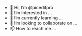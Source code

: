 - 👋 Hi, I’m @piceditpro
- 👀 I’m interested in ...
- 🌱 I’m currently learning ...
- 💞️ I’m looking to collaborate on ...
- 📫 How to reach me ...

<!---
piceditpro/piceditpro is a ✨ special ✨ repository because its `README.md` (this file) appears on your GitHub profile.
You can click the Preview link to take a look at your changes.

class Foto {

    constructor() {

        var root = this;

        this.operationOrgCanvas = document.createElement("canvas");

        this.operationOrgCtx = this.operationOrgCanvas.getContext("2d");

        this.operationEditedCanvas = document.createElement("canvas");

        this.operationEditedCtx = this.operationEditedCanvas.getContext("2d");

        this.fileInput = document.getElementById("foto-file");

        this.fileInput.addEventListener("change", function(event){

            root.loadImage();

        })

        this.image = null;

        this.imageData = null;

        this.imageWidth = 0; 

        this.imageHeight = 0;

        this.convertedToGrayScale = false;

        this.previewImageElement = null;

        this.redPixelMatrix = [];

        this.greenPixelMatrix = [];

        this.bluePixelMatrix = [];

        this.alphaPixelMatrix = [];

        this.pickedR = ""; 

        this.pickedG = ""; 

        this.pickedB = "";

        this.selectedFileName = "";

        this.selectStart = false; 

        this.startX = ""; 

        this.startY = "";

        this.endX = "";

        this.endY = ""; 

        this.excludeArea = false;

        this.relativeStartX = "";

        this.relativeStartY = "";

        this.relativeEndX = "";

        this.relativeEndY = "";

        this.pickedR = null;

        this.pickedG = null;

        this.pickedB = null;

        this.selectRect = document.createElement("div");

        document.body.appendChild(this.selectRect);

        this.oldSelectedColorForColorize = null;

        this.ctrlPressed = false;

        //attach few events

        var root = this;

        document.addEventListener("keydown", function(event){

            if(event.keyCode == 17) {

                root.ctrlPressed = true;

            }

        })

        document.addEventListener("keyup", function(event){

            root.ctrlPressed = true;

        })

    }

    loadImage() {

        var input = document.getElementById("foto-file");

        this.selectedFileName = input.files.item(0).name

        var reader = new FileReader();

        var root = this;

        reader.onload = function (e) {

            root.image = new Image();

            root.image.onload = function() {

                root.imageWidth = root.image.width;

                root.imageHeight = root.image.height;

                root.operationOrgCanvas.width = root.imageWidth;

                root.operationOrgCanvas.height = root.imageHeight;

                //edited

                root.operationEditedCanvas.width = root.imageWidth;

                root.operationEditedCanvas.height = root.imageHeight;

                //resetting

                root.imageData = [];

                root.operationOrgCtx.clearRect(0,0,root.operationOrgCanvas.width, root.operationOrgCanvas.height);

                root.operationEditedCtx.clearRect(0,0,root.operationEditedCanvas.width, root.operationEditedCanvas.height);

                

                root.operationOrgCtx.drawImage(root.image, 0, 0);

                root.operationEditedCtx.drawImage(root.image, 0, 0);

                //for viewing purpose

                root.previewImage(root.operationOrgCanvas, 0);

                //root.previewImage(); //put data on edited canvas also

                root.imageData = root.operationOrgCtx.getImageData(0, 0, root.operationOrgCanvas.width, root.operationOrgCanvas.height);

                //generate pixel matrix

                root.generatePixelMatrix();

                console.log("Pixel Data Loaded");

            }

            root.image.src = e.target.result

        }

        reader.readAsDataURL(input.files[0]);

    }

    generatePixelMatrix() {

        var r = [], g = [], b = [], a = [];

        this.redPixelMatrix = [];

        this.greenPixelMatrix = [];

        this.bluePixelMatrix = [];

        this.alphaPixelMatrix = [];

        for(var i=0; i < this.imageData.data.length; i = i + 4) {

            

            if((i/4) % this.imageWidth == 0) {

                if(i != 0) {

                    this.redPixelMatrix.push(r);

                    this.greenPixelMatrix.push(g);

                    this.bluePixelMatrix.push(b);

                    this.alphaPixelMatrix.push(a);

                }

                r = [];

                g = [];

                b = [];

                a = [];

            }

            r.push(this.imageData.data[i]);

            g.push(this.imageData.data[i + 1]);

            b.push(this.imageData.data[i + 2]);

            a.push(this.imageData.data[i + 3]);

        }

    }

    grayscale() {

        var modifiedImageData = this.imageData;

        for(var i=0; i < modifiedImageData.data.length; i = i + 4) {

            var red = modifiedImageData.data[i];

            var green = modifiedImageData.data[i + 1];

            var blue = modifiedImageData.data[i + 2];

            var alpha = modifiedImageData.data[i + 3];

            modifiedImageData.data[i] = (red + green + blue) /3;

            modifiedImageData.data[i + 1] = (red + green + blue) /3;

            modifiedImageData.data[i + 2] = (red + green + blue) /3 ;

        }

        //this.editedCtx.putImageData(modifiedImageData, 0, 0);

        this.operationEditedCtx.putImageData(modifiedImageData, 0, 0);

        this.operationOrgCtx.putImageData(modifiedImageData, 0, 0);

        this.previewImage();

        this.convertedToGrayScale = !this.convertedToGrayScale;

    }

    /**

     * Bright 

     */

    makeBright() {

        var modifiedImageData = this.imageData;

        for(var i=0; i < modifiedImageData.data.length; i = i + 4) {

            var pixel = [];

            var red = modifiedImageData.data[i];

            var green = modifiedImageData.data[i + 1];

            var blue = modifiedImageData.data[i + 2];

            var alpha = modifiedImageData.data[i + 3];

            modifiedImageData.data[i] = red + 10;

            modifiedImageData.data[i + 1] = green + 10;

            modifiedImageData.data[i + 2] = blue + 10;

            modifiedImageData.data[i + 3] = alpha;

        }

        this.operationEditedCtx.putImageData(modifiedImageData, 0, 0);

        this.previewImage();

    }

    /**

     * Dark

     */

    makeDark() {

        var modifiedImageData = this.imageData;

        for(var i=0; i < modifiedImageData.data.length; i = i + 4) {

            modifiedImageData.data[i] -= 10;

            modifiedImageData.data[i + 1] -= 10;

            modifiedImageData.data[i + 2] -= 10;

            modifiedImageData.data[i + 3] -= 10;

        }

        this.operationEditedCtx.putImageData(modifiedImageData, 0, 0);

        this.previewImage();

    }

    /**

     * Transparent

     */

    makeTransparent() {

        var modifiedImageData = this.imageData;

        for(var i=0; i < modifiedImageData.data.length; i = i + 4) {

            if(Math.abs(modifiedImageData.data[i] - this.pickedR) < 30

                && Math.abs(modifiedImageData.data[i + 1] - this.pickedG) < 30

                && Math.abs(modifiedImageData.data[i + 2] - this.pickedB) < 30)

            modifiedImageData.data[i + 3] = 0;

        }

        this.operationEditedCtx.putImageData(modifiedImageData, 0, 0);

        this.previewImage();

    }

    /**

     * Apply filter

     * @param {*} filter 3x3 Matrix

     */

    applyFilter(filter) {

        var count = 0;

        for(var i=0; i < this.imageData.data.length; i = i + 4) {

            var finalR, finalG, finalB;

            var row = parseInt((i/4) / this.imageWidth);

            var col = (i/4) % this.imageWidth;

            if(row == 0 || col == 0 || 

                row == this.imageHeight - 1 || col == this.imageWidth - 1)

                continue;

            var finalR = 0, finalG = 0, finalB = 0, finalA = 0;

            

            for(var x=0; x<3; x++) {

                for(var y=0; y<3; y++) {

                    if(this.redPixelMatrix[row + (x - 1)] == undefined){continue;}

                    if(this.redPixelMatrix[row + (x - 1)][col + (y - 1)] == undefined){continue;}

                    finalR += filter[x][y] * this.redPixelMatrix[row + (x - 1)][col + (y - 1)];

                    finalG += filter[x][y] * this.greenPixelMatrix[row + (x - 1)][col + (y - 1)];

                    finalB += filter[x][y] * this.bluePixelMatrix[row + (x - 1)][col + (y - 1)];

                    finalA += filter[x][y] * this.alphaPixelMatrix[row + (x - 1)][col + (y - 1)];

                }

            }

            if(this.convertedToGrayScale) {

                this.imageData.data[i] = (finalR + finalG + finalB) / 3;

                this.imageData.data[i + 1] = (finalR + finalG + finalB) / 3;

                this.imageData.data[i + 2] = (finalR + finalG + finalB) / 3;

                this.imageData.data[i + 3] = finalA;

            } else {

                this.imageData.data[i] = finalR;

                this.imageData.data[i + 1] = finalG;

                this.imageData.data[i + 2] = finalB;

                this.imageData.data[i + 3] = finalA;

            }

        }

        //console.log(this.imageData);

        this.operationEditedCtx.putImageData(this.imageData, 0, 0);

        this.previewImage();

    }

    /**

     * Make Blur

     */

    applyBlurFilter() {

        /*this.applyFilter([

            [.0625, .125, .0625],

            [.125, .25, .125],

            [.0625, .125, .0625]

        ])*/

        this.applyFilter([

            [1/9, 1/9, 1/9],

            [1/9, 1/9, 1/9],

            [1/9, 1/9, 1/9]

        ])

    }

    /**

     * Make Emboss

     */

    applyEmbossFilter() {

        this.applyFilter([

            [-2, -1, 0],

            [-1, 1, 1],

            [0, 1, 2]

        ])

    }

    /**

     * Make Sharp

     */

    applySharpFilter() {

        this.applyFilter([

            [0, -1, 0],

            [-1, 5, -1],

            [0, -1, 0]

        ])

    }

    /**

     * Unused for now

     */

    applyVintageFilter() {

        this.colorFilter("#0000ff");

        this.colorFilter("#0000ff");

        this.colorFilter("#ec8900");

    }

    applyCustom() {

        this.applyFilter([

            [-1, -1, -1],

            [2, 2, 2],

            [-1, -1, -1]

        ])

    }

    flipVertically() {

        //this.recreateImageObject();

        this.operationEditedCtx.translate(this.imageWidth, 0);

        this.operationEditedCtx.scale(-1, 1);

        this.operationEditedCtx.drawImage(this.image, 0, 0);

        this.operationOrgCtx.translate(this.imageWidth, 0);

        this.operationOrgCtx.scale(-1, 1);

        this.operationOrgCtx.drawImage(this.image, 0, 0);

        this.imageData = this.operationOrgCtx.getImageData(0, 0, this.operationOrgCanvas.width, this.operationOrgCanvas.height);

        this.generatePixelMatrix();

        this.previewImage();

    }

    flipHorizontally() {

        //this.recreateImageObject();

        this.operationEditedCtx.translate(0, this.imageHeight);

        this.operationEditedCtx.scale(1, -1);

        this.operationEditedCtx.drawImage(this.image, 0, 0);

        this.operationOrgCtx.translate(0, this.imageHeight);

        this.operationOrgCtx.scale(1, -1);

        this.operationOrgCtx.drawImage(this.image, 0, 0);

        this.imageData = this.operationOrgCtx.getImageData(0, 0, this.operationOrgCanvas.width, this.operationOrgCanvas.height);

        this.generatePixelMatrix();

        this.previewImage();

    }

     rotate(degrees){

        this.operationEditedCtx.clearRect(0,0,this.operationEditedCanvas.width,this.operationEditedCanvas.height);

        this.operationEditedCtx.save(); 

        this.operationEditedCtx.translate(this.imageWidth/2,this.imageHeight/2);

        this.operationEditedCtx.rotate(degrees * Math.PI/180);

        this.operationEditedCtx.drawImage(this.image, -this.image.width/2, -this.image.width/2);

        this.operationEditedCtx.restore();

        this.operationOrgCtx.clearRect(0,0,this.operationOrgCanvas.width,this.operationOrgCanvas.height);

        this.operationOrgCtx.save(); 

        this.operationOrgCtx.translate(this.imageWidth/2,this.imageHeight/2);

        this.operationOrgCtx.rotate(degrees * Math.PI/180);

        this.operationOrgCtx.drawImage(this.image, -this.image.width/2, -this.image.width/2);

        this.operationOrgCtx.restore(); 

        this.imageData = this.operationOrgCtx.getImageData(0, 0, this.operationOrgCanvas.width, this.operationOrgCanvas.height);

        this.generatePixelMatrix();

        this.previewImage();

    }

    /**

     * Download ImagepreviewImage

     */

    export() {

        var link = document.createElement('a');

        link.download = this.selectedFileName + '-edited.png';

        link.href = this.operationEditedCanvas.toDataURL()

        link.click();

    }

     previewImage(canvas, firstLoad, recreateImageFlag) {

        var root = this;

        this.previewImageElement = document.getElementById("foto-image");

        this.previewImageElement.setAttribute('draggable', false);

        

        var root = this;

        if(firstLoad != undefined && firstLoad == 0) {

            this.previewImageElement.addEventListener("mouseover", function(event){

                this.style.cursor = "crosshair"

            })

            this.previewImageElement.addEventListener("click", function(event){

                root.relativeStartX = event.offsetX;

                root.relativeStartY = event.offsetY;

                if(root.ctrlPressed) {

                    root.pickColorPixel(root.relativeStartX, root.relativeStartY);

                }

                root.selectStart = false;

            })

            this.previewImageElement.addEventListener("mousedown", function(event){

                root.selectStart = true;

                root.startX = event.clientX;

                root.startY = event.clientY;

                root.relativeStartX = event.offsetX;

                root.relativeStartY = event.offsetY;

            })

            this.previewImageElement.addEventListener("mousemove", function(event){

                root.endX = event.clientX;

                root.endY = event.clientY;

                

                if(root.selectStart) {

                    root.selectRect.style.position = "fixed";

                    root.selectRect.style.display = "initial";

                    root.selectRect.style.border = "2px dashed black";

                    root.selectRect.style.top = root.startY + "px";

                    root.selectRect.style.left = root.startX + "px";

                    root.selectRect.style.height = (root.endY - root.startY) + "px";

                    root.selectRect.style.width = (root.endX - root.startX) + "px";

                }

            })

            this.previewImageElement.addEventListener("mouseup", function(event){

                root.relativeEndX = event.layerX;

                root.relativeEndY = event.layerY;

                root.selectStart = false;

                root.selectRect.style.height = "0px";

                root.selectRect.style.width = "0px";

                root.selectRect.style.display = "none";

            })

            this.selectRect.addEventListener("mouseup", function(event){

                root.selectStart = false;

            })

        }

        if(canvas == undefined)

            this.previewImageElement.src = root.operationEditedCanvas.toDataURL();

        else {

            this.previewImageElement.src = canvas.toDataURL();

        }

        //this.recreateImageObject();

     }

    recreateImageObject() {

        this.image = new Image();

        this.image.src = this.operationOrgCanvas.toDataURL();

    }

    pickColorPixel(x, y) {

        var imgW = this.previewImageElement.width;

        var imgH = this.previewImageElement.height;

        var imgWFactor = this.imageWidth / imgW;

        var imageHFactor = this.imageHeight / imgH;

        var actualX = parseInt(x * imgWFactor);

        var actualY = parseInt(y * imageHFactor);

        var pixelData = this.operationOrgCtx.getImageData(actualX, actualY, 1, 1).data;

        this.pickedR = pixelData[0];

        this.pickedG = pixelData[1];

        this.pickedB = pixelData[2];

        this.pickedA = pixelData[3];

        document.getElementById("color-preview").style.background = "rgb(" + this.pickedR + ", " + this.pickedG + ", " + this.pickedB + ")"

    }

    applyColorFilter(color) {

        var r = parseInt(color.substr(1,2), 16) * .5;

        var g = parseInt(color.substr(3,2), 16) * .5;

        var b = parseInt(color.substr(5,2), 16) * .5;

        var modifiedImageData = this.imageData;

        for(var i=0; i < modifiedImageData.data.length; i = i + 4) {

            if(modifiedImageData.data[i] <= r)modifiedImageData.data[i] = r;

            if(modifiedImageData.data[i + 1] <= g)modifiedImageData.data[i+1] = g;

            if(modifiedImageData.data[i + 2] <= b)modifiedImageData.data[i+2] = b;

        }

        this.operationEditedCtx.putImageData(modifiedImageData, 0, 0);

        this.operationOrgCtx.putImageData(modifiedImageData, 0, 0);

        this.previewImage();

    }

    colorize(color) {

        var r = parseInt(color.substr(1,2), 16) * .5;

        var g = parseInt(color.substr(3,2), 16) * .5;

        var b = parseInt(color.substr(5,2), 16) * .5;

        if(this.oldSelectedColorForColorize != undefined) {

            r = - parseInt(this.oldSelectedColorForColorize.substr(1,2), 16) + r;

            g = - parseInt(this.oldSelectedColorForColorize.substr(3,2), 16) + g;

            b = - parseInt(this.oldSelectedColorForColorize.substr(3,2), 16) + b;

        }

        this.oldSelectedColorForColorize = color;

        var modifiedImageData = this.imageData;

        for(var i=0; i < modifiedImageData.data.length; i = i + 4) {

            modifiedImageData.data[i] += r;

            modifiedImageData.data[i + 1] += g;

            modifiedImageData.data[i + 2] += b;

        }

        this.operationEditedCtx.putImageData(modifiedImageData, 0, 0);

        this.operationOrgCtx.putImageData(modifiedImageData, 0, 0);

        this.previewImage();

    }

    cropSelected() {

        var imgW = this.previewImageElement.width;

        var imgH = this.previewImageElement.height;

        var imgWFactor = this.imageWidth / imgW;

        var imageHFactor = this.imageHeight / imgH;

        var actualStartX = this.relativeStartX * imgWFactor;

        var actualStartY = this.relativeStartY * imageHFactor;

        var croppedWidth = parseInt(parseInt(this.selectRect.style.width.replace(/\D/g,'')) * imgWFactor);

        var croppedHeight = parseInt(parseInt(this.selectRect.style.height.replace(/\D/g,'')) * imageHFactor);

        var editedCroppedImageData = this.operationEditedCtx.getImageData(actualStartX, actualStartY, croppedWidth, croppedHeight);

        var orgCroppedImageData = this.operationOrgCtx.getImageData(actualStartX, actualStartY, croppedWidth, croppedHeight);

        

        this.operationEditedCtx.clearRect(0, 0, this.operationEditedCanvas.width, this.operationEditedCanvas.height);

        this.operationOrgCtx.clearRect(0, 0, this.operationOrgCtx.width, this.operationOrgCtx.height);

        this.operationEditedCanvas.width = croppedWidth;

        this.operationEditedCanvas.height = croppedHeight;

        this.operationOrgCanvas.width = croppedWidth;

        this.operationOrgCanvas.height = croppedHeight;

        this.operationEditedCtx.putImageData(editedCroppedImageData, 0, 0);

        this.operationOrgCtx.putImageData(orgCroppedImageData, 0, 0);

        this.imageWidth = croppedWidth;

        this.imageHeight = croppedHeight;

        this.imageData = this.operationOrgCtx.getImageData(0, 0, this.operationOrgCanvas.width, this.operationOrgCanvas.height);

        this.generatePixelMatrix();

        this.selectRect.style.display = "none";

        

        this.previewImage()

    }

}
